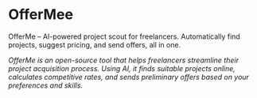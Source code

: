 # OfferMee
OfferMe – AI-powered project scout for freelancers. Automatically find projects, suggest pricing, and send offers, all in one.

*OfferMe is an open-source tool that helps freelancers streamline their project acquisition process. Using AI, it finds suitable projects online, calculates competitive rates, and sends preliminary offers based on your preferences and skills.*
